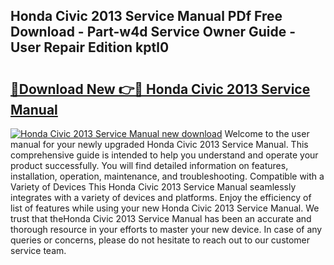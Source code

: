 ## Honda Civic 2013 Service Manual PDf Free Download - Part-w4d Service Owner Guide - User Repair Edition kptl0

# <h2><a href="http://bc16809.oget.top/?id=Honda+Civic+2013+Service+Manual">🔗Download New 👉🔴 Honda Civic 2013 Service Manual</a></h2>

[![Honda Civic 2013 Service Manual new download](https://i.imgur.com/5g1atiW.png)](http://bc16809.oget.top/?id=Honda+Civic+2013+Service+Manual)
Welcome to the user manual for your newly upgraded Honda Civic 2013 Service Manual. This comprehensive guide is intended to help you understand and operate your product successfully. You will find detailed information on features, installation, operation, maintenance, and troubleshooting. Compatible with a Variety of Devices This Honda Civic 2013 Service Manual seamlessly integrates with a variety of devices and platforms. Enjoy the efficiency of list of features while using your new Honda Civic 2013 Service Manual. We trust that theHonda Civic 2013 Service Manual has been an accurate and thorough resource in your efforts to master your new device. In case of any queries or concerns, please do not hesitate to reach out to our customer service team.
